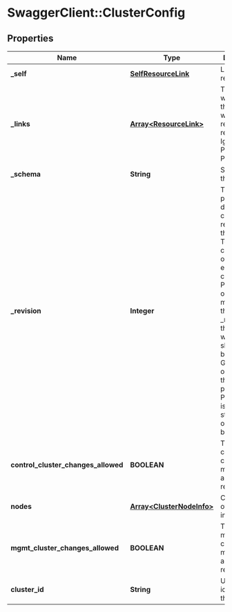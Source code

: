 # SwaggerClient::ClusterConfig

## Properties
Name | Type | Description | Notes
------------ | ------------- | ------------- | -------------
**_self** | [**SelfResourceLink**](SelfResourceLink.md) | Link to this resource | [optional] 
**_links** | [**Array&lt;ResourceLink&gt;**](ResourceLink.md) | The server will populate this field when returing the resource. Ignored on PUT and POST. | [optional] 
**_schema** | **String** | Schema for this resource | [optional] 
**_revision** | **Integer** | The _revision property describes the current revision of the resource. To prevent clients from overwriting each other&#39;s changes, PUT operations must include the current _revision of the resource, which clients should obtain by issuing a GET operation. If the _revision provided in a PUT request is missing or stale, the operation will be rejected. | [optional] 
**control_cluster_changes_allowed** | **BOOLEAN** | True if control cluster nodes may be added or removed | [optional] 
**nodes** | [**Array&lt;ClusterNodeInfo&gt;**](ClusterNodeInfo.md) | Configuration of each node in cluster | [optional] 
**mgmt_cluster_changes_allowed** | **BOOLEAN** | True if management cluster nodes may be added or removed | [optional] 
**cluster_id** | **String** | Unique identifier of this cluster | [optional] 



